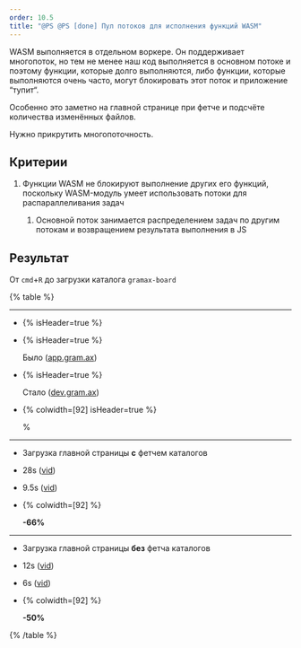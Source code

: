 ```yaml
---
order: 10.5
title: "@PS @PS [done] Пул потоков для исполнения функций WASM"
---
```


WASM выполняется в отдельном воркере. Он поддерживает многопоток, но тем не менее наш код выполняется в основном потоке и поэтому функции, которые долго выполняются, либо функции, которые выполняются очень часто, могут блокировать этот поток и приложение “тупит“.

Особенно это заметно на главной странице при фетче и подсчёте количества изменённых файлов.

Нужно прикрутить многопоточность.

## Критерии

1. Функции WASM не блокируют выполнение других его функций, поскольку WASM-модуль умеет использовать потоки для распараллеливания задач

   1. Основной поток занимается распределением задач по другим потокам и возвращением результата выполнения в JS

## Результат

От `cmd`\+`R` до загрузки каталога `gramax-board`

{% table %}

---

*  {% isHeader=true %}

   

*  {% isHeader=true %}

   Было ([app.gram.ax](http://app.gram.ax))

*  {% isHeader=true %}

   Стало ([dev.gram.ax](http://dev.gram.ax))

*  {% colwidth=[92] isHeader=true %}

   %

---

*  Загрузка главной страницы **с** фетчем каталогов

*  28s ([vid](./app.fetch.mp4))

*  9\.5s ([vid](./dev.fetch.mp4))

*  {% colwidth=[92] %}

   **\-66%**

---

*  Загрузка главной страницы **без** фетча каталогов

*  12s ([vid](./app.mp4))

*  6s ([vid](./dev.mp4))

*  {% colwidth=[92] %}

   **\-50%**

{% /table %}
